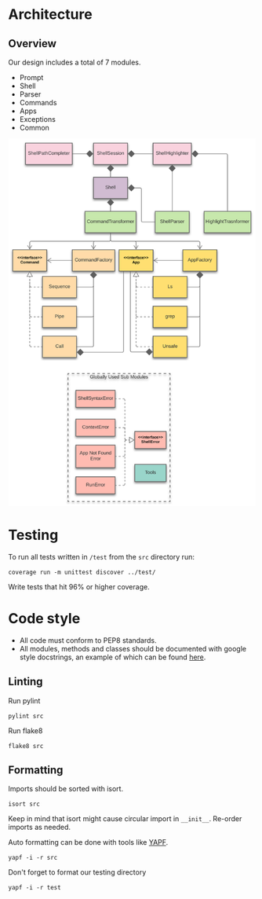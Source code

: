 # Architecture

## Overview
Our design includes a total of 7 modules.

- Prompt
- Shell
- Parser
- Commands
- Apps
- Exceptions
- Common

![image](../images/uml1.svg)



# Testing

To run all tests written in `/test` from the `src` directory run:

	coverage run -m unittest discover ../test/

Write tests that hit 96% or higher coverage.

# Code style

* All code must conform to PEP8 standards.
* All modules, methods and classes should be documented with google style docstrings,
  an example of which can be found [here](https://gist.github.com/redlotus/3bc387c2591e3e908c9b63b97b11d24e).

## Linting
Run pylint

	pylint src

Run flake8

	flake8 src

## Formatting

Imports should be sorted with isort.

	isort src
	
Keep in mind that isort might cause circular import in `__init__`. Re-order imports as needed.

Auto formatting can be done with tools like [YAPF](https://github.com/google/yapf).

	yapf -i -r src
	
Don't forget to format our testing directory

	yapf -i -r test
